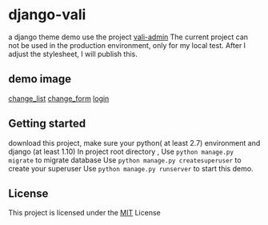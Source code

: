 # django-vali
a django theme demo use the project [vali-admin](https://github.com/pratikborsadiya/vali-admin)
The current project can not be used in the production environment, only for my local test.
After I adjust the stylesheet, I will publish this.

## demo image
[change_list](https://github.com/cnanyi/django-vali/blob/master/static_lib/demo/01.png?raw=true)
[change_form](https://github.com/cnanyi/django-vali/blob/master/static_lib/demo/02.png?raw=true)
[login](https://github.com/cnanyi/django-vali/blob/master/static_lib/demo/03.png?raw=true)
## Getting started
download this project, make sure your python( at least 2.7) environment and django (at least 1.10)
In project root directory ,
Use `python manage.py migrate` to migrate database
Use `python manage.py createsuperuser` to create your superuser
Use `python manage.py runserver` to start this demo.

## License

This project is licensed under the [MIT](LICENSE) License